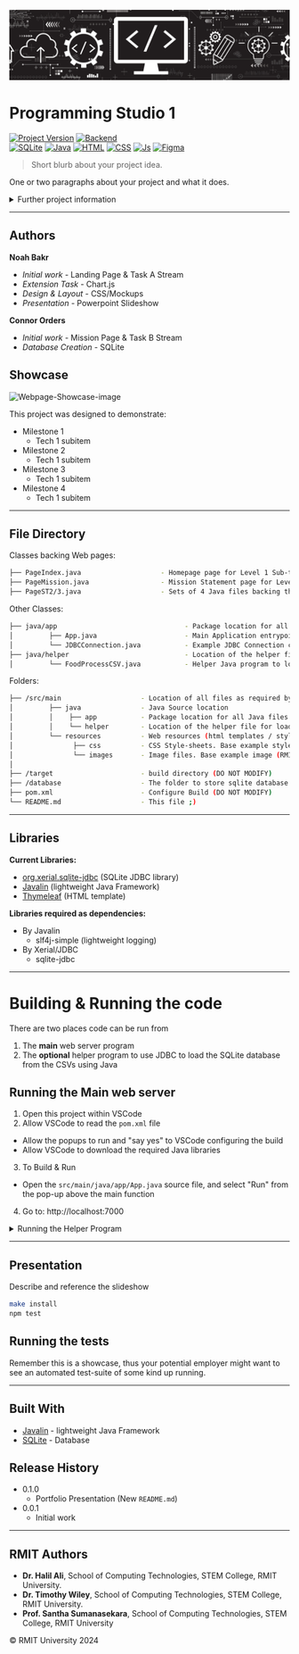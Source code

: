 [![header][header-url]][header-link]

# Programming Studio 1
[![Project Version][version-image]][version-url]
[![Backend][Backend-image]][Backend-url]
<br>
[![SQLite][SQLite-image]][SQLite-url]
[![Java][Java-image]][Java-url]
[![HTML][HTML-image]][HTML-url]
[![CSS][CSS-image]][CSS-url]
[![Js][Js-image]][Js-url]
[![Figma][Figma-image]][Figma-url]

> Short blurb about your project idea.

One or two paragraphs about your project and what it does.

<details>
    <summary>Further project information</summary>
    <br>
    Text
</details>

---
## Authors

**Noah Bakr** 
* *Initial work* - Landing Page &amp; Task A Stream
* *Extension Task* - Chart.js 
* *Design &amp; Layout* - CSS/Mockups
* *Presentation* - Powerpoint Slideshow

**Connor Orders**
* *Initial work* - Mission Page &amp; Task B Stream
* *Database Creation* - SQLite

## Showcase

![Webpage-Showcase-image]

This project was designed to demonstrate:

* Milestone 1
  * Tech 1 subitem
* Milestone 2
  * Tech 1 subitem
* Milestone 3
  * Tech 1 subitem
* Milestone 4
  * Tech 1 subitem

---

## File Directory
Classes backing Web pages:
```bash
├── PageIndex.java                    - Homepage page for Level 1 Sub-task A
├── PageMission.java                  - Mission Statement page for Level 1 Sub-task B
├── PageST2/3.java                    - Sets of 4 Java files backing the 4 pages for 4 Level2/3 sub-tasks. Student in group of 3 will need to add additional Java files
```

Other Classes:
```bash
├── java/app                                - Package location for all Java files for the webserver
│         ├── App.java                      - Main Application entrypoint for Javalin
│         └── JDBCConnection.java           - Example JDBC Connection class based on Studio Project Workshop content
├── java/helper                             - Location of the helper file for loading SQLite with JDBC
│         └── FoodProcessCSV.java           - Helper Java program to load SQLite database from the provided CSVs
```

Folders:
```bash
├── /src/main                    - Location of all files as required by build configuration
│         ├── java               - Java Source location
│         │    ├── app           - Package location for all Java files for the webserver
│         │    └── helper        - Location of the helper file for loading SQLite with JDBC
│         └── resources          - Web resources (html templates / style sheets)
│               ├── css          - CSS Style-sheets. Base example style sheet (common.css) provided
│               └── images       - Image files. Base example image (RMIT Logo) provided
│ 
├── /target                      - build directory (DO NOT MODIFY)
├── /database                    - The folder to store sqlite database files (*.db files) and data files (*.csv) related to the database
├── pom.xml                      - Configure Build (DO NOT MODIFY)
└── README.md                    - This file ;)
```

---

## Libraries
**Current Libraries:**
* [org.xerial.sqlite-jdbc][xerial-sqlite-jdbc-url] (SQLite JDBC library)
* [Javalin][javalin-url] (lightweight Java Framework)
* [Thymeleaf][thymeleaf-url] (HTML template)

**Libraries required as dependencies:**
* By Javalin
   * slf4j-simple (lightweight logging)
* By Xerial/JDBC
   * sqlite-jdbc

---

# Building & Running the code
There are two places code can be run from
1. The **main** web server program
2. The **optional** helper program to use JDBC to load the SQLite database from the CSVs using Java

## Running the Main web server
1. Open this project within VSCode
2. Allow VSCode to read the ``pom.xml`` file
 - Allow the popups to run and "say yes" to VSCode configuring the build
 - Allow VSCode to download the required Java libraries
3. To Build & Run
 - Open the ``src/main/java/app/App.java`` source file, and select "Run" from the pop-up above the main function
4. Go to: http://localhost:7000

<details>
<summary>Running the Helper Program</summary>

## Running the Helper Program
The helper program in ``src/main/java/helper/FoodProcessCSV.java`` can be run separetly from the main webserver. This gives a demonstration of how you can use Java to read the provided CSV files and store the information in an SQLite database. This example loads a subset of the data in the ``database/FoodLoss.csv`` and ``database/CPC.csv`` files into a database. It also runs a series of queries to do lookups to check records match, but this can be modified to do lookups and insert other data into related tables if necessary.

You can run the optional helper program by
1. Open this ``src/main/java/helper/FoodProcessCSV.java`` source file
2. Select "Run" from the pop-up above the main function (or "Run Java" from the top-right arrow button)
3. Allow the program to run
4. By default it will drop the existing tables and recreate them before populating each table
5. If you do not want to drop existing tables, comment out line line 52: dropTablesAndRecreateTables();

You can modify this file as you wish, for other tables and CSVs. When modifying you may need to pay attention to:
* ``DATABASE`` field to change the database location
* ``FOOD_CSV_FILE`` and ``CPC_CSV_FILE`` to change which CSV files are bring read in
* ``INSERT`` statement construction to:
    * Change the table being used
    * Column data being stored
</details>

---

## Presentation

Describe and reference the slideshow  

```sh
make install
npm test
```

## Running the tests

Remember this is a showcase, thus your potential employer might want to see an automated test-suite of some kind up running.

---

## Built With

* [Javalin][javalin-url] - lightweight Java Framework
* [SQLite](https://www.sqlite.org/) - Database

## Release History

* 0.1.0
    * Portfolio Presentation (New ``README.md``)
* 0.0.1
    * Initial work

---

## RMIT Authors

* **Dr. Halil Ali**, School of Computing Technologies, STEM College, RMIT University.
* **Dr. Timothy Wiley**, School of Computing Technologies, STEM College, RMIT University.
* **Prof. Santha Sumanasekara**, School of Computing Technologies, STEM College, RMIT University

&copy; RMIT University 2024

<!-- Markdown link & img dfn's -->

[header-url]: PS-Header.png
[header-link]: https://github.com/Noah-Bakr

[repository-url]: https://github.com/alexandrerosseto/wbshopping

[Webpage-Showcase-image]: Webpage-Showcase.png

[xerial-sqlite-jdbc-url]: https://github.com/xerial/sqlite-jdbc
[javalin-url]: https://javalin.io/
[thymeleaf-url]: https://www.thymeleaf.org/doc/tutorials/3.0/usingthymeleaf.html

[linkedin-url]: https://www.linkedin.com/in/Noah-Bakr

[wiki]: https://github.com/yourname/yourproject/wiki

[version-image]: https://img.shields.io/badge/Version-1.0.0-brightgreen?style=for-the-badge&logo=appveyor
[version-url]: https://img.shields.io/badge/version-1.0.0-green

[Backend-image]: https://img.shields.io/badge/Backend-Javalin-important?style=for-the-badge
[Backend-url]: https://img.shields.io/badge/Backend-Javalin-important?style=for-the-badge

[SQLite-image]: https://img.shields.io/badge/SQLite-07405E?style=for-the-badge&logo=sqlite&logoColor=white
[SQLite-url]: https://img.shields.io/badge/SQLite-07405E?style=for-the-badge&logo=sqlite&logoColor=white

[Java-image]: https://img.shields.io/badge/Java-ED8B00?style=for-the-badge&logo=openjdk&logoColor=white
[Java-url]: https://img.shields.io/badge/Java-ED8B00?style=for-the-badge&logo=openjdk&logoColor=white

[HTML-image]: https://img.shields.io/badge/HTML5-E34F26?style=for-the-badge&logo=html5&logoColor=white
[HTML-url]: https://img.shields.io/badge/HTML5-E34F26?style=for-the-badge&logo=html5&logoColor=white

[CSS-image]: https://img.shields.io/badge/CSS3-1572B6?style=for-the-badge&logo=css3&logoColor=white
[CSS-url]: https://img.shields.io/badge/CSS3-1572B6?style=for-the-badge&logo=css3&logoColor=white

[Js-image]: https://img.shields.io/badge/JavaScript-F7DF1E?style=for-the-badge&logo=javascript&logoColor=black
[Js-url]: https://img.shields.io/badge/JavaScript-F7DF1E?style=for-the-badge&logo=javascript&logoColor=black

[Figma-image]: https://img.shields.io/badge/Figma-F24E1E?style=for-the-badge&logo=figma&logoColor=white
[Figma-url]: https://img.shields.io/badge/Figma-F24E1E?style=for-the-badge&logo=figma&logoColor=white
